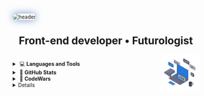 <!-- <table align="center">
  <tr>
    <td> -->
<img 
    src="https://capsule-render.vercel.app/api?type=waving&height=155&color=0:0D47A1,100:1976D2&text=Viacheslav%20Zykov&textBg=false&reversal=false&fontAlignY=38&descAlign=100&descAlignY=100&animation=twinkling&fontColor=fff&fontSize=43"
    alt="header"
    style="border-radius: 14px; box-shadow: 0 0 20px rgba(13, 71, 161, 0.6);"
  />
      <h1 align="center"> Front-end developer • Futurologist </h1>
<!--       </td>
  </tr> -->
</table>
<picture>
    <source media="(prefers-color-scheme: dark)" srcset="assets/laptop-dblue-js-edited.gif">
    <img align="right" width="20%" src="assets/laptop-dblue-js-edited.gif">
</picture>
</br>

<details>
   <summary>
  &nbsp;💻  <strong>Languages and Tools</strong>
  </summary>
  </br>
  
[![C](https://skillicons.dev/icons?i=c)](https://developer.mozilla.org/en-US/docs/Web/c)&nbsp;
[![C++](https://skillicons.dev/icons?i=cpp)](https://developer.mozilla.org/en-US/docs/Web/cplusplus)&nbsp;
[![CSS3](https://skillicons.dev/icons?i=css)](https://developer.mozilla.org/en-US/docs/Web/css3)&nbsp;
[![Figma](https://skillicons.dev/icons?i=figma)](https://developer.mozilla.org/en-US/docs/Web/figma)&nbsp;
[![Git](https://skillicons.dev/icons?i=git)](https://developer.mozilla.org/en-US/docs/Web/git)&nbsp;
[![HTML5](https://skillicons.dev/icons?i=html)](https://developer.mozilla.org/en-US/docs/Web/html5)&nbsp;
[![JavaScript](https://skillicons.dev/icons?i=js)](https://developer.mozilla.org/en-US/docs/Web/javascript)&nbsp;
[![Linux](https://skillicons.dev/icons?i=linux)](https://developer.mozilla.org/en-US/docs/Web/linux)&nbsp;
[![MATLAB](https://skillicons.dev/icons?i=matlab)](https://developer.mozilla.org/en-US/docs/Web/matlab)&nbsp;
[![MongoDB](https://skillicons.dev/icons?i=mongodb)](https://developer.mozilla.org/en-US/docs/Web/mongodb)&nbsp;
[![MySQL](https://skillicons.dev/icons?i=mysql)](https://developer.mozilla.org/en-US/docs/Web/mysql)&nbsp;
[![Node.js](https://skillicons.dev/icons?i=nodejs)](https://developer.mozilla.org/en-US/docs/Web/nodejs)&nbsp;
[![Photoshop](https://skillicons.dev/icons?i=photoshop)](https://developer.mozilla.org/en-US/docs/Web/photoshop)&nbsp;
[![Postman](https://skillicons.dev/icons?i=postman)](https://developer.mozilla.org/en-US/docs/Web/postman)&nbsp;
[![Python](https://skillicons.dev/icons?i=py)](https://developer.mozilla.org/en-US/docs/Web/python)&nbsp;
[![React](https://skillicons.dev/icons?i=react)](https://developer.mozilla.org/en-US/docs/Web/react)&nbsp;
[![TypeScript](https://skillicons.dev/icons?i=ts)](https://developer.mozilla.org/en-US/docs/Web/typescript)&nbsp;

<p align="left">
  <a href="https://developer.mozilla.org/en-US/docs/Web/c" target="_blank">
    <img src="https://skillicons.dev/icons?i=c" alt="C" width="50" height="50"/>
  </a>&nbsp;&nbsp;
  <a href="https://developer.mozilla.org/en-US/docs/Web/cplusplus" target="_blank">
    <img src="https://skillicons.dev/icons?i=cpp" alt="C++" width="50" height="50"/>
  </a>&nbsp;&nbsp;
  <a href="https://developer.mozilla.org/en-US/docs/Web/css3" target="_blank">
    <img src="https://skillicons.dev/icons?i=css" alt="CSS3" width="50" height="50"/>
  </a>&nbsp;&nbsp;
  <a href="https://developer.mozilla.org/en-US/docs/Web/html5" target="_blank">
    <img src="https://skillicons.dev/icons?i=html" alt="HTML5" width="50" height="50"/>
  </a>&nbsp;&nbsp;
  <a href="https://developer.mozilla.org/en-US/docs/Web/javascript" target="_blank">
    <img src="https://skillicons.dev/icons?i=js" alt="JavaScript" width="50" height="50"/>
  </a>
</p>

<p align="left">
  <a href="https://developer.mozilla.org/en-US/docs/Web/python" target="_blank" rel="noreferrer">
    <img src="https://skillicons.dev/icons?i=py" alt="Python" width="50" height="50"/>
  </a>&nbsp;&nbsp;
  <a href="https://developer.mozilla.org/en-US/docs/Web/react" target="_blank">
    <img src="https://skillicons.dev/icons?i=react" alt="React" width="50" height="50"/>
  </a>&nbsp;&nbsp;
  <a href="https://developer.mozilla.org/en-US/docs/Web/typescript" target="_blank">
    <img src="https://skillicons.dev/icons?i=ts" alt="TypeScript" width="50" height="50"/>
  </a>&nbsp;&nbsp;
  <a href="https://developer.mozilla.org/en-US/docs/Web/nodejs" target="_blank">
    <img src="https://skillicons.dev/icons?i=nodejs" alt="Node.js" width="50" height="50"/>
  </a>&nbsp;&nbsp;
  <a href="https://developer.mozilla.org/en-US/docs/Web/git" target="_blank">
    <img src="https://skillicons.dev/icons?i=git" alt="Git" width="50" height="50"/>
  </a>
</p>

<p align="left">
  <a href="https://developer.mozilla.org/en-US/docs/Web/mongodb" target="_blank">
    <img src="https://skillicons.dev/icons?i=mongodb" alt="MongoDB" width="50" height="50"/>
  </a>&nbsp;&nbsp;
  <a href="https://developer.mozilla.org/en-US/docs/Web/mysql" target="_blank">
    <img src="https://skillicons.dev/icons?i=mysql" alt="MySQL" width="50" height="50"/>
  </a>&nbsp;&nbsp;
  <a href="https://developer.mozilla.org/en-US/docs/Web/figma" target="_blank">
    <img src="https://skillicons.dev/icons?i=figma" alt="Figma" width="50" height="50"/>
  </a>&nbsp;&nbsp;
  <a href="https://developer.mozilla.org/en-US/docs/Web/photoshop" target="_blank">
    <img src="https://skillicons.dev/icons?i=photoshop" alt="Photoshop" width="50" height="50"/>
  </a>&nbsp;&nbsp;
  <a href="https://developer.mozilla.org/en-US/docs/Web/postman" target="_blank">
    <img src="https://skillicons.dev/icons?i=postman" alt="Postman" width="50" height="50"/>
  </a>
</p>

<p align="left">
  <a href="https://developer.mozilla.org/en-US/docs/Web/linux" target="_blank">
    <img src="https://skillicons.dev/icons?i=linux" alt="Linux" width="50" height="50"/>
  </a>
</p>

<div>
        <a href="https://developer.mozilla.org/en-US/docs/Web/JavaScript" target="_blank" rel="noreferrer"><img src="https://raw.githubusercontent.com/danielcranney/readme-generator/main/public/icons/skills/javascript-colored.svg" alt="JavaScript" title="JavaScript" width="36" height="36" /></a>
        <a href="https://www.typescriptlang.org/" target="_blank" rel="noreferrer"><img src="https://raw.githubusercontent.com/danielcranney/readme-generator/main/public/icons/skills/typescript-colored.svg" width="36" height="36" alt="TypeScript" /></a>
        <a href="https://code.visualstudio.com/" target="_blank" rel="noreferrer"><img src="https://raw.githubusercontent.com/danielcranney/readme-generator/main/public/icons/skills/visualstudiocode-colored.svg" alt="VS Code" title="VS Code" width="36" height="36" /></a>
        <a href="https://reactjs.org/" target="_blank" rel="noreferrer"><img src="https://raw.githubusercontent.com/danielcranney/readme-generator/main/public/icons/skills/react-colored.svg" alt="React" title="React" width="36" height="36" /></a>
        <a href="https://developer.mozilla.org/en-US/docs/Glossary/HTML5" target="_blank" rel="noreferrer"><img src="https://raw.githubusercontent.com/danielcranney/readme-generator/main/public/icons/skills/html5-colored.svg" alt="HTML5" title="HTML5" width="36" height="36" /></a>
        <a href="https://www.w3.org/TR/CSS/#css" target="_blank" rel="noreferrer"><img src="https://raw.githubusercontent.com/danielcranney/readme-generator/main/public/icons/skills/css3-colored.svg" alt="CSS3" title="CSS3" width="36" height="36" /></a>
        <a href="https://tailwindcss.com/" target="_blank" rel="noreferrer"><img src="https://raw.githubusercontent.com/danielcranney/readme-generator/main/public/icons/skills/tailwindcss-colored.svg" width="36" height="36" alt="TailwindCSS" /></a>
        <a href="https://vitejs.dev/" target="_blank" rel="noreferrer"><img src="https://raw.githubusercontent.com/danielcranney/readme-generator/main/public/icons/skills/vite-colored.svg" alt="Vite" title="Vite" width="36" height="36" /></a>
    </div>

</details>

<details>
  <summary>
&nbsp;🔎  <strong>GitHub Stats</strong>
  </summary>
  </br>
<p align="left">
    <img alt="Total Contributions" src="https://github-readme-stats.vercel.app/api?username=ZViacheslavV&count_private=true&show_icons=true&hide_title=false&hide_rank=true&hide=prs,issues,stars&count_private=true&theme=transparent&hide_border=false" 
        height="170"
        />
  <img 
       src="https://github-readme-stats.vercel.app/api/top-langs/?username=ZViacheslavV&layout=compact&hide_border=true&theme=transparent"
       height="170"
  />
</p>
<p align='left'>
<a href="https://github.com/ZViacheslavV?tab=repositories"><img heigth='120' alt="Badge" src="https://img.shields.io/badge/dynamic/json?url=https://api.github.com/users/ZViacheslavV&query=$.public_repos&label=Public%20Repos&style=for-the-badge&logo=github&color=blue"></a>
<a href="https://github.com/ZViacheslavV?tab=repositories"><img heigth='60' alt="Badge" src="https://komarev.com/ghpvc/?username=ZViacheslavV&color=blue&style=for-the-badge&logo=github"></a>
     </p> 
</details>

<details>
   <summary>
  &nbsp;🧊  <strong>CodeWars</strong>
  </summary>
</br>
<div align="left">
<a href="https://www.codewars.com/users/ZViacheslavV"><img src="https://www.codewars.com/users/ZViacheslavV/badges/large" height='30'/>
</div>
</details>

<details>
  <summary>
&nbsp;🌐  <strong>Contacts</strong>
  </summary>
</br>
  <p align="left">
<a href="https://github.com/ZViacheslavV" target="blank"><img align="center" src="https://raw.githubusercontent.com/rahuldkjain/github-profile-readme-generator/master/src/images/icons/Social/github.svg" alt="gitname" height="30" width="40" /></a>
<a href="https://www.linkedin.com/in/viacheslav-zykov/" target="blank"><img align="center" src="https://raw.githubusercontent.com/rahuldkjain/github-profile-readme-generator/master/src/images/icons/Social/linked-in-alt.svg" alt="inname" height="30" width="40" /></a>
</p>
</details>



